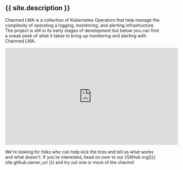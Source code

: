 ## {{ site.description }}

Charmed LMA is a collection of Kubernetes Operators that help manage the
complexity of operating a logging, monitoring, and alerting infrastructure.
The project is still in its early stages of development but below you can
find a sneak peek of what it takes to bring up monitoring and alerting with
Charmed LMA.

<p>
<iframe width="560" height="315" src="https://www.youtube-nocookie.com/embed/oqiWEUImCz4" frameborder="0" allow="accelerometer; autoplay; encrypted-media; gyroscope; picture-in-picture" allowfullscreen></iframe>
</p>

We're looking for folks who can help kick the tires and tell us what works
and what doesn't. If you're interested, head on over to our [GitHub org]({{ site.github.owner_url }})
and try out one or more of the charms!
